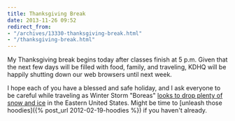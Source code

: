 ```yaml
---
title: Thanksgiving Break
date: 2013-11-26 09:52
redirect_from:
- "/archives/13330-thanksgiving-break.html"
- "/thanksgiving-break.html"
---
```



My Thanksgiving break begins today after classes finish at 5 p.m. Given that the next few days will be filled with food, family, and traveling, KDHQ will be happily shutting down our web browsers until next week. 

I hope each of you have a blessed and safe holiday, and I ask everyone to be careful while traveling as Winter Storm "Boreas" [looks to drop plenty of snow and ice](http://www.weather.com/news/weather-winter/winter-storm-boreas-southwest-texas-oklahoma-kansas-northeast-20131122) in the Eastern United States. Might be time to [unleash those hoodies]({% post_url 2012-02-19-hoodies %}) if you haven't already.
